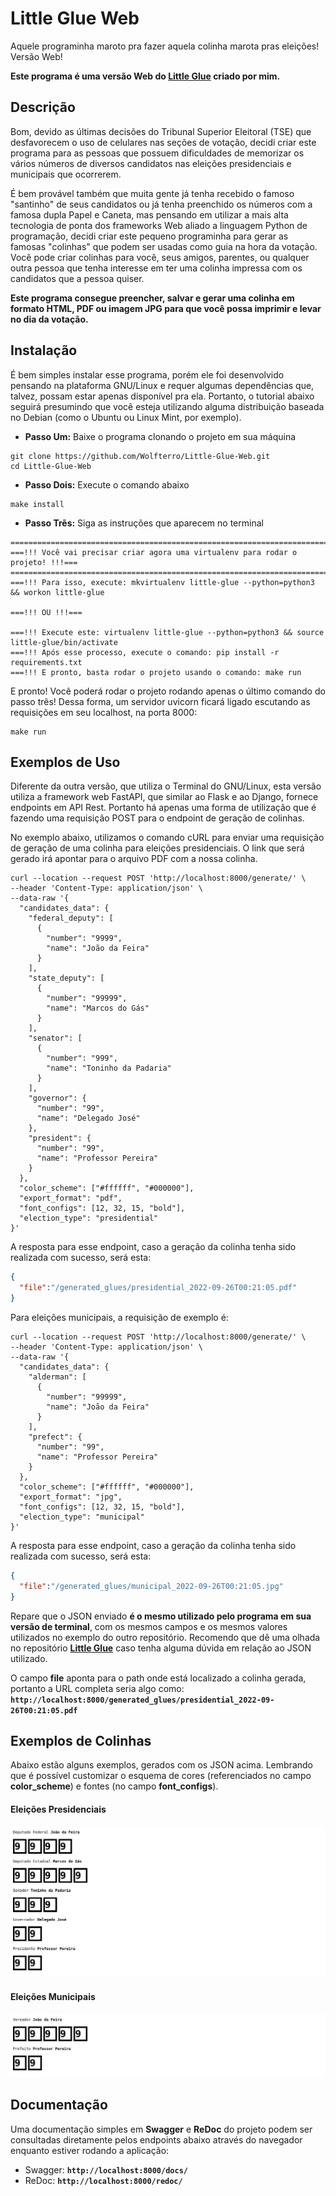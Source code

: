 # Little Glue Web
Aquele programinha maroto pra fazer aquela colinha marota pras eleições! Versão Web!

**Este programa é uma versão Web do [Little Glue](https://www.github.com/Wolfterro/Little-Glue) criado por mim.**

## Descrição
Bom, devido as últimas decisões do Tribunal Superior Eleitoral (TSE) que desfavorecem o uso de celulares nas seções de votação, decidi criar este programa para as pessoas que possuem dificuldades de memorizar os vários números de diversos candidatos nas eleições presidenciais e municipais que ocorrerem.

É bem provável também que muita gente já tenha recebido o famoso "santinho" de seus candidatos ou já tenha preenchido os números com a famosa dupla Papel e Caneta, mas pensando em utilizar a mais alta tecnologia de ponta dos frameworks Web aliado a linguagem Python de programação, decidi criar este pequeno programinha para gerar as famosas "colinhas" que podem ser usadas como guia na hora da votação. Você pode criar colinhas para você, seus amigos, parentes, ou qualquer outra pessoa que tenha interesse em ter uma colinha impressa com os candidatos que a pessoa quiser.

**Este programa consegue preencher, salvar e gerar uma colinha em formato HTML, PDF ou imagem JPG para que você possa imprimir e levar no dia da votação.**


## Instalação
É bem simples instalar esse programa, porém ele foi desenvolvido pensando na plataforma GNU/Linux e requer algumas dependências que, talvez, possam estar apenas disponível pra ela. Portanto, o tutorial abaixo seguirá presumindo que você esteja utilizando alguma distribuição baseada no Debian (como o Ubuntu ou Linux Mint, por exemplo).

- **Passo Um:** Baixe o programa clonando o projeto em sua máquina
```shell
git clone https://github.com/Wolfterro/Little-Glue-Web.git
cd Little-Glue-Web
```

- **Passo Dois:** Execute o comando abaixo
```shell
make install
```

- **Passo Trẽs:** Siga as instruções que aparecem no terminal
```shell
================================================================================
===!!! Você vai precisar criar agora uma virtualenv para rodar o projeto! !!!===
================================================================================
===!!! Para isso, execute: mkvirtualenv little-glue --python=python3 && workon little-glue

===!!! OU !!!===

===!!! Execute este: virtualenv little-glue --python=python3 && source little-glue/bin/activate
===!!! Após esse processo, execute o comando: pip install -r requirements.txt
===!!! E pronto, basta rodar o projeto usando o comando: make run
```

E pronto! Você poderá rodar o projeto rodando apenas o último comando do passo três! Dessa forma, um servidor uvicorn ficará ligado escutando as requisições em seu localhost, na porta 8000:
```shell
make run
```

## Exemplos de Uso
Diferente da outra versão, que utiliza o Terminal do GNU/Linux, esta versão utiliza a framework web FastAPI, que similar ao Flask e ao Django, fornece endpoints em API Rest. Portanto há apenas uma forma de utilização que é fazendo uma requisição POST para o endpoint de geração de colinhas.

No exemplo abaixo, utilizamos o comando cURL para enviar uma requisição de geração de uma colinha para eleições presidenciais. O link que será gerado irá apontar para o arquivo PDF com a nossa colinha.

```shell
curl --location --request POST 'http://localhost:8000/generate/' \
--header 'Content-Type: application/json' \
--data-raw '{
  "candidates_data": {
    "federal_deputy": [
      {
        "number": "9999",
        "name": "João da Feira"
      }
    ],
    "state_deputy": [
      {
        "number": "99999",
        "name": "Marcos do Gás"
      }
    ],
    "senator": [
      {
        "number": "999",
        "name": "Toninho da Padaria"
      }
    ],
    "governor": {
      "number": "99",
      "name": "Delegado José"
    },
    "president": {
      "number": "99",
      "name": "Professor Pereira"
    }
  },
  "color_scheme": ["#ffffff", "#000000"],
  "export_format": "pdf",
  "font_configs": [12, 32, 15, "bold"],
  "election_type": "presidential"
}'
```

A resposta para esse endpoint, caso a geração da colinha tenha sido realizada com sucesso, será esta:
```json
{
  "file":"/generated_glues/presidential_2022-09-26T00:21:05.pdf"
}
```

Para eleições municipais, a requisição de exemplo é:
```shell
curl --location --request POST 'http://localhost:8000/generate/' \
--header 'Content-Type: application/json' \
--data-raw '{
  "candidates_data": {
    "alderman": [
      {
        "number": "99999",
        "name": "João da Feira"
      }
    ],
    "prefect": {
      "number": "99",
      "name": "Professor Pereira"
    }
  },
  "color_scheme": ["#ffffff", "#000000"],
  "export_format": "jpg",
  "font_configs": [12, 32, 15, "bold"],
  "election_type": "municipal"
}'
```

A resposta para esse endpoint, caso a geração da colinha tenha sido realizada com sucesso, será esta:
```json
{
  "file":"/generated_glues/municipal_2022-09-26T00:21:05.jpg"
}
```

Repare que o JSON enviado **é o mesmo utilizado pelo programa em sua versão de terminal**, com os mesmos campos e os mesmos valores utilizados no exemplo do outro repositório. Recomendo que dê uma olhada no repositório **[Little Glue](https://www.github.com/Wolfterro/Little-Glue)** caso tenha alguma dúvida em relação ao JSON utilizado.

O campo **file** aponta para o path onde está localizado a colinha gerada, portanto a URL completa seria algo como: **`http://localhost:8000/generated_glues/presidential_2022-09-26T00:21:05.pdf`**

## Exemplos de Colinhas
Abaixo estão alguns exemplos, gerados com os JSON acima. Lembrando que é possível customizar o esquema de cores (referenciados no campo **color_scheme**) e fontes (no campo **font_configs**).

#### Eleições Presidenciais
<img src="https://github.com/Wolfterro/Little-Glue/raw/master/examples/presidential_2022-09-25T04:03:31.jpg" />

#### Eleições Municipais
<img src="https://github.com/Wolfterro/Little-Glue/raw/master/examples/municipal_2022-09-25T04:03:56.jpg" />

## Documentação
Uma documentação simples em **Swagger** e **ReDoc** do projeto podem ser consultadas diretamente pelos endpoints abaixo através do navegador enquanto estiver rodando a aplicação:
- Swagger: **`http://localhost:8000/docs/`**
- ReDoc: **`http://localhost:8000/redoc/`**
